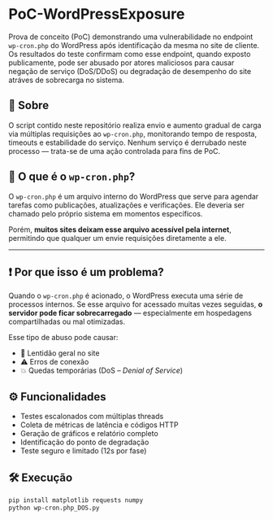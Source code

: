 # PoC-WordPressExposure

Prova de conceito (PoC) demonstrando uma vulnerabilidade no endpoint `wp-cron.php` do WordPress após identificação da mesma no site de cliente. Os resultados do teste confirmam como esse endpoint, quando exposto publicamente, pode ser abusado por atores maliciosos para causar negação de serviço (DoS/DDoS) ou degradação de desempenho do site atráves de sobrecarga no sistema.

## 📌 Sobre

O script contido neste repositório realiza envio e aumento gradual de carga via múltiplas requisições ao `wp-cron.php`, monitorando tempo de resposta, timeouts e estabilidade do serviço. Nenhum serviço é derrubado neste processo — trata-se de uma ação controlada para fins de PoC.

## 🚨 O que é o `wp-cron.php`?

O `wp-cron.php` é um arquivo interno do WordPress que serve para agendar tarefas como publicações, atualizações e verificações. Ele deveria ser chamado pelo próprio sistema em momentos específicos. 

Porém, **muitos sites deixam esse arquivo acessível pela internet**, permitindo que qualquer um envie requisições diretamente a ele.

---

## ❗ Por que isso é um problema?

Quando o `wp-cron.php` é acionado, o WordPress executa uma série de processos internos. Se esse arquivo for acessado muitas vezes seguidas, **o servidor pode ficar sobrecarregado** — especialmente em hospedagens compartilhadas ou mal otimizadas.

Esse tipo de abuso pode causar:

- 🔄 Lentidão geral no site  
- ⚠️ Erros de conexão  
- 💥 Quedas temporárias (DoS – *Denial of Service*)  


## ⚙️ Funcionalidades

- Testes escalonados com múltiplas threads
- Coleta de métricas de latência e códigos HTTP
- Geração de gráficos e relatório completo
- Identificação do ponto de degradação
- Teste seguro e limitado (12s por fase)

## 🛠 Execução

```bash
pip install matplotlib requests numpy
python wp-cron.php_DOS.py
